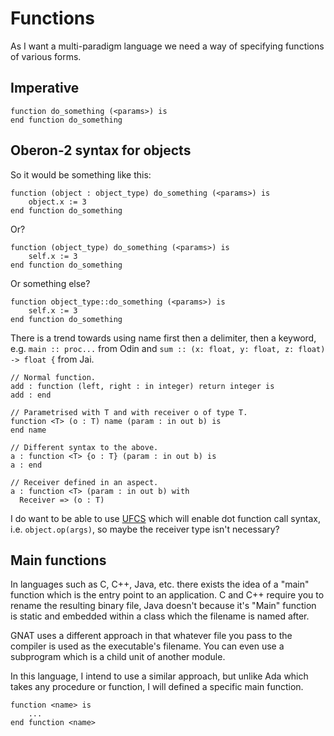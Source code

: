 # Functions

As I want a multi-paradigm language we need a way of specifying functions of various forms.

## Imperative

```
function do_something (<params>) is
end function do_something
```

## Oberon-2 syntax for objects

So it would be something like this:

```
function (object : object_type) do_something (<params>) is
    object.x := 3
end function do_something
```

Or?

```
function (object_type) do_something (<params>) is
    self.x := 3
end function do_something
```

Or something else?

```
function object_type::do_something (<params>) is
    self.x := 3
end function do_something
```

There is a trend towards using name first then a delimiter, then a keyword, e.g. ```main :: proc...``` from Odin and ```sum :: (x: float, y: float, z: float) -> float {``` from Jai.

```orenda
// Normal function.
add : function (left, right : in integer) return integer is
add : end

// Parametrised with T and with receiver o of type T.
function <T> (o : T) name (param : in out b) is
end name

// Different syntax to the above.
a : function <T> {o : T} (param : in out b) is
a : end

// Receiver defined in an aspect.
a : function <T> (param : in out b) with
  Receiver => (o : T)
```

I do want to be able to use [UFCS](http://ddili.org/ders/d.en/ufcs.html) which will enable dot function call syntax, i.e. ```object.op(args)```, so maybe the receiver type isn't necessary?

## Main functions

In languages such as C, C++, Java, etc. there exists the idea of a "main" function which is the entry point to an application. C and C++ require you to rename the resulting binary file, Java doesn't because it's "Main" function is static and embedded within a class which the filename is named after.

GNAT uses a different approach in that whatever file you pass to the compiler is used as the executable's filename. You can even use a subprogram which is a child unit of another module.

In this language, I intend to use a similar approach, but unlike Ada which takes any procedure or function, I will defined a specific main function.

```
function <name> is
    ...
end function <name>
```

